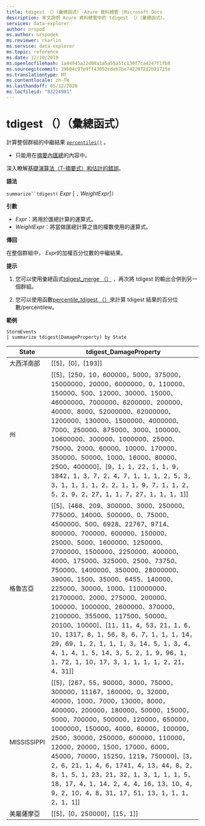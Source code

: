 ```yaml
---
title: tdigest （）（彙總函式）-Azure 資料總管 |Microsoft Docs
description: 本文說明 Azure 資料總管中的 tdigest （）（彙總函式）。
services: data-explorer
author: orspod
ms.author: orspodek
ms.reviewer: rkarlin
ms.service: data-explorer
ms.topic: reference
ms.date: 12/10/2019
ms.openlocfilehash: 1a44945a22d08a1a5a55a5fc130f7ca4247f1fb8
ms.sourcegitcommit: 39b04c97e9ff43052cdeb7be7422072d2b21725e
ms.translationtype: MT
ms.contentlocale: zh-TW
ms.lasthandoff: 05/12/2020
ms.locfileid: "83224981"
---
```

# <a name="tdigest-aggregation-function"></a>tdigest （）（彙總函式）

計算整個群組的中繼結果 [`percentiles()`](percentiles-aggfunction.md) 。 

* 只能用在[摘要內匯總](summarizeoperator.md)的內容中。

深入瞭解[基礎演算法（T-摘要式）和估計的錯誤](percentiles-aggfunction.md#estimation-error-in-percentiles)。

**語法**

`summarize``tdigest(` *Expr* [ `,` *WeightExpr*]`)`

**引數**

* *Expr*：將用於匯總計算的運算式。 
* *WeightExpr*：將當做匯總計算之值的權數使用的運算式。

    
**傳回**

在整個群組中， *Expr*的加權百分位數的中繼結果。
 
 
**提示**

1) 您可以使用彙總函式[tdigest_merge （）](tdigest-merge-aggfunction.md) ，再次將 tdigest 的輸出合併到另一個群組。

2) 您可以使用函數[percentile_tdigest （）](percentile-tdigestfunction.md)來計算 tdigest 結果的百分位數/percentilew。

**範例**

```kusto
StormEvents
| summarize tdigest(DamageProperty) by State
```

|State|tdigest_DamageProperty|
|---|---|
|大西洋南部|[[5]，[0]，[193]]|
|州|[[5]，[250，10，600000，5000，375000，15000000，20000，6000000，0，110000、150000、500、12000、30000、15000、46000000、7000000、6200000、200000、40000、8000、52000000、62000000、1200000、130000、1500000、4000000、7000、250000、875000、3000、100000、10600000、300000、1000000、25000、75000、2000、60000、10000、170000、350000、50000、1000、16000、80000、2500、400000]、[9，1，1，22，1，1，9，1842，1，3，7，2，4，7，1，1，1，2，5，3，3，1，1，1，1，2，2，1，1，9，7，1，1，2，5，2，9，2，27，1，1，7，27，1，1，1，1]]|
|格魯吉亞|[[5]、[468、209、300000、3000、250000、775000、14000、500000、0、75000、4500000、500、6928、22767、9714、800000、700000、600000、150000、25000、5000、1600000、1250000、2700000、1500000、2250000、400000、4000、175000、325000、2500、73750、750000、1400000、350000、28000000、39000、1500、35000、6455、140000、225000、30000、1000、110000000、21700000、2000、275000、200000、100000、1000000、2600000、370000、2100000、355000、117500、50000、20100、10000]、[11，11，4，53，21，1，6，10，1317，8，1，56，8，6，7，1，1，1，14，29，69，1，2，1，1，1，3，14，5，1，3，4，4，1，4，1，5，14，3，5，2，1，9，96，1，1，72，1，10，17，3，1，1，1，1，2，21，4，31]]|
|MISSISSIPPI|[[5]，[267，55，90000，3000，75000，300000，11167，160000，0，32000，40000，1000，7000，13000，8000，400000，200000，180000，50000，15000，5000，700000，500000，120000，650000，1000000，150000，4000，60000，100000，2500，30000，250000，600000，110000，12000，20000，1500，17000，6000，45000，70000，15250，1219，750000]、[3，2，6，21，1，4，6，1741，4，13，44，8，2，8，1，5，1，23，21，32，1，3，1，1，1，5，18，17，4，1，14，2，4，4，16，13，10，4，9，2，10，4，8，31，17，51，13，1，1，1，2，1，1]]|
|美屬薩摩亞|[[5]，[0，250000]，[15，1]]|